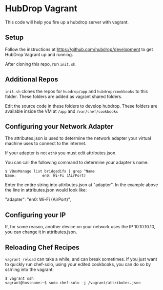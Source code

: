 HubDrop Vagrant
===============

This code will help you fire up a hubdrop server with vagrant.

Setup
-----
Follow the instructions at https://github.com/hubdrop/development to get HubDrop Vagrant up and running.

After cloning this repo, run `init.sh`.

Additional Repos
----------------
`init.sh` clones the repos for `hubdrop/app` and `hubdrop/cookbooks` to this folder.  These folders are added as vagrant shared folders. 

Edit the source code in these folders to develop hubdrop.  These folders are available inside the VM at `/app` and `/var/chef/cookbooks`


Configuring your Network Adapter
--------------------------------

The attributes.json is used to determine the network adapter your virtual machine uses to connect to the internet.

If your adapter is not `eth0` you must edit attributes.json.

You can call the following command to determine your adapter's name.

    $ VBoxManage list bridgedifs | grep ^Name
    Name:            en0: Wi-Fi (AirPort)

  Enter the entire string into attributes.json at "adapter".
  In the example above the line in attributes.json  would look like:

  "adapter": "en0: Wi-Fi (AirPort)",

Configuring your IP
-------------------

If, for some reason, another device on your network uses the IP 10.10.10.10, you can change it in attributes.json.


Reloading Chef Recipes
----------------------

`vagrant reload` can take a while, and can break sometimes.  If you just want to quickly run chef-solo, using your edited cookbooks, you can do so by ssh'ing into the vagrant:

    $ vagrant ssh
    vagrant@hostname:~$ sudo chef-solo -j /vagrant/attributes.json

